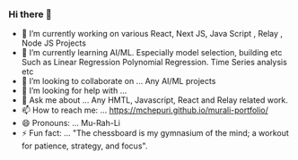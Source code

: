 ### Hi there 👋


- 🔭 I’m currently working on various React, Next JS, Java Script , Relay , Node JS Projects
- 🌱 I’m currently learning AI/ML. Especially model selection, building etc
   Such as
     Linear Regression
     Polynomial Regression.
     Time Series analysis
     etc
- 👯 I’m looking to collaborate on ...
    Any AI/ML projects
- 🤔 I’m looking for help with ...
- 💬 Ask me about ...
    Any HMTL, Javascript, React and Relay related work.
- 📫 How to reach me: ...
    https://mchepuri.github.io/murali-portfolio/
- 😄 Pronouns: ...
    Mu-Rah-Li
- ⚡ Fun fact: ...
   "The chessboard is my gymnasium of the mind; a workout for patience, strategy, and focus".

